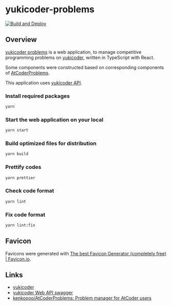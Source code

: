 # yukicoder-problems

[![Build and Deploy](https://github.com/iilj/yukicoder-problems/actions/workflows/main.yml/badge.svg)](https://github.com/iilj/yukicoder-problems/actions/workflows/main.yml)


## Overview

[yukicoder problems](https://iilj.github.io/yukicoder-problems/) is a web application, to manage competitive programming problems on [yukicoder](https://yukicoder.me/), written in TypeScript with React.

Some components were constructed based on corresponding components of [AtCoderProblems](https://github.com/kenkoooo/AtCoderProblems).

This application uses [yukicoder API](https://petstore.swagger.io/?url=https://yukicoder.me/api/swagger.yaml).

### Install required packages
```bash
yarn
```

### Start the web application on your local
```bash
yarn start
```

### Build optimized files for distribution
```bash
yarn build
```

### Prettify codes
```bash
yarn prettier
```

### Check code format
```bash
yarn lint
```

### Fix code format
```bash
yarn lint:fix
```

## Favicon

Favicons were generated with [The best Favicon Generator \(completely free\) \| Favicon\.io](https://favicon.io/favicon-generator/).

## Links

- [yukicoder](https://yukicoder.me/)
- [yukicoder Web API swagger](https://petstore.swagger.io/?url=https://yukicoder.me/api/swagger.yaml)
- [kenkoooo/AtCoderProblems: Problem manager for AtCoder users](https://github.com/kenkoooo/AtCoderProblems)
